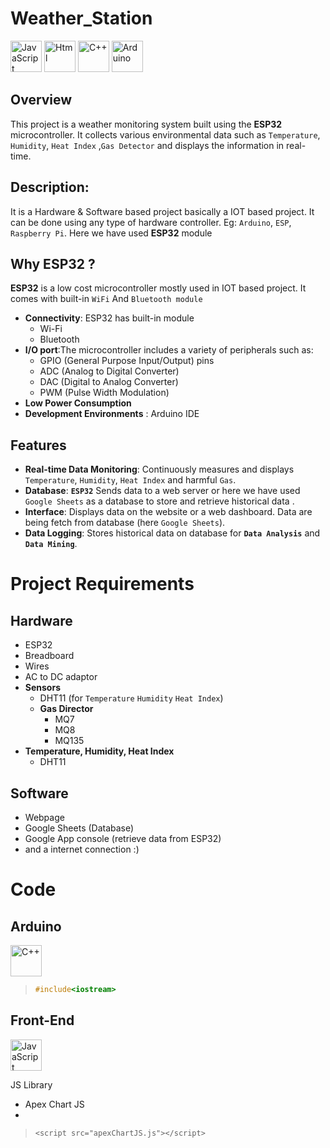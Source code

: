 # Weather_Station

<div align="left">

<img src="https://cdn.jsdelivr.net/gh/devicons/devicon@latest/icons/javascript/javascript-original.svg" height="50px" alt="JavaScript"  />


<img src="https://cdn.jsdelivr.net/gh/devicons/devicon@latest/icons/html5/html5-original.svg" height="50px" alt="Html"  />
          

<img src="https://cdn.jsdelivr.net/gh/devicons/devicon@latest/icons/cplusplus/cplusplus-original.svg" height="50px" alt="C++" />  

<img src="https://cdn.jsdelivr.net/gh/devicons/devicon@latest/icons/arduino/arduino-original-wordmark.svg" height="50px" alt="Arduino" />  
    
</div>
          





## Overview
This project is a weather monitoring system built using the **ESP32** microcontroller. 
It collects various environmental data such as `Temperature`, `Humidity`, `Heat Index` ,`Gas Detector` and displays the information in real-time.






## Description:
It is a Hardware & Software based project basically a IOT based project. 
It can be done using any type of hardware controller. Eg: `Arduino`, `ESP`, `Raspberry Pi`.
Here we have used **ESP32** module 




## Why ESP32 ?
**ESP32** is a low cost microcontroller mostly used in IOT based project. It comes with built-in `WiFi` And `Bluetooth module` 
- **Connectivity**: ESP32 has built-in module 
  - Wi-Fi 
  - Bluetooth 
- **I/O port**:The microcontroller includes a variety of peripherals such as:
  - GPIO (General Purpose Input/Output) pins
  - ADC (Analog to Digital Converter)
  - DAC (Digital to Analog Converter)
  - PWM (Pulse Width Modulation)
- **Low Power Consumption**
- **Development Environments** : Arduino IDE





## Features
- **Real-time Data Monitoring**: Continuously measures and displays `Temperature`, `Humidity`, `Heat Index` and harmful `Gas`.
- **Database**: **`ESP32`** Sends data to a web server or here we have used `Google Sheets` as a database to store and retrieve historical data .
- **Interface**: Displays data on the website or a web dashboard. Data are being fetch from database (here `Google Sheets`).
- **Data Logging**: Stores historical data on database for **`Data Analysis`** and **`Data Mining`**.



# Project Requirements
## Hardware
- ESP32 
- Breadboard
- Wires
- AC to DC adaptor 
- **Sensors**
  - DHT11 (for `Temperature` `Humidity` `Heat Index`)
  - **Gas Director**
    - MQ7
    - MQ8
    - MQ135
- **Temperature, Humidity, Heat Index**
    - DHT11


## Software 
- Webpage 
- Google Sheets (Database)
- Google App console (retrieve data from ESP32)
- and a internet connection :)


# Code 
## Arduino

<img src="https://cdn.jsdelivr.net/gh/devicons/devicon@latest/icons/cplusplus/cplusplus-original.svg" height="50px" alt="C++" />  


> ``` C++
> #include<iostream>
> ```




## Front-End 

<img src="https://cdn.jsdelivr.net/gh/devicons/devicon@latest/icons/javascript/javascript-original.svg" height="50px" alt="JavaScript"  />

JS Library 
- Apex Chart JS 
- 

> ```Js 
> <script src="apexChartJS.js"></script>
> ```